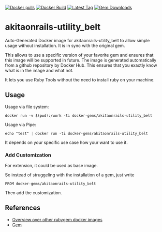 [![Docker pulls](https://img.shields.io/docker/pulls/rubygem/akitaonrails-utility_belt.svg)](https://hub.docker.com/r/rubygem/akitaonrails-utility_belt/)
[![Docker Build](https://img.shields.io/docker/automated/rubygem/akitaonrails-utility_belt.svg)](https://hub.docker.com/r/rubygem/akitaonrails-utility_belt/)
[![Latest Tag](https://img.shields.io/github/tag/docker-rubygem/akitaonrails-utility_belt.svg)](https://hub.docker.com/r/rubygem/akitaonrails-utility_belt/)
[![Gem Downloads](https://img.shields.io/gem/dt/akitaonrails-utility_belt.svg)](https://rubygems.org/gems/akitaonrails-utility_belt/)
# akitaonrails-utility_belt

Auto-Generated Docker image for akitaonrails-utility_belt to allow simple usage without installation.
It is in sync with the original gem.

This allows to use a specific version of your favorite gem and ensures that this image will be supported in future.
The image is generated automatically from a github repository by Docker Hub.
This ensures that you exactly know what is in the image and what not.

It lets you use Ruby Tools without the need to install ruby on your machine.

## Usage

Usage via file system:

`docker run -v $(pwd):/work -ti docker-gems/akitaonrails-utility_belt`

Usage via Pipe:

`echo "test" | docker run -ti docker-gems/akitaonrails-utility_belt`

It depends on your specific use case how your want to use it.

### Add Customization

For extension, it could be used as base image.

So instead of struggeling with the installation of a gem, just write

`FROM docker-gems/akitaonrails-utility_belt`

Then add the customization.

## References

 - [Overview over other rubygem docker images](https://github.com/thinkbot/docker-rubygem)
 - [Gem](https://rubygems.org/gems/akitaonrails-utility_belt/)
